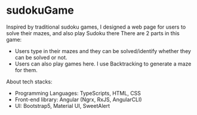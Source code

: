 # sudokuGame
Inspired by traditional sudoku games, I designed a web page for users to solve their mazes, and also play Sudoku there
There are 2 parts in this game: 
  - Users type in their mazes and they can be solved/identify whether they can be solved or not.
  - Users can also play games here. I use Backtracking to generate a maze for them.

About tech stacks:
  - Programming Languages: TypeScripts, HTML, CSS
  - Front-end library: Angular (Ngrx, RxJS, AngularCLI)
  - UI: Bootstrap5, Material UI, SweetAlert 
    
